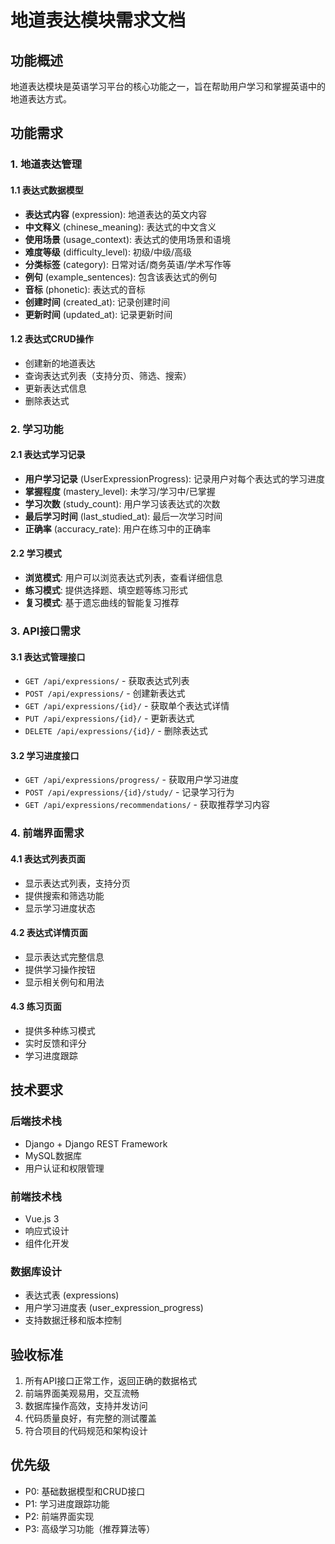 # 地道表达模块需求文档

## 功能概述

地道表达模块是英语学习平台的核心功能之一，旨在帮助用户学习和掌握英语中的地道表达方式。

## 功能需求

### 1. 地道表达管理

#### 1.1 表达式数据模型
- **表达式内容** (expression): 地道表达的英文内容
- **中文释义** (chinese_meaning): 表达式的中文含义
- **使用场景** (usage_context): 表达式的使用场景和语境
- **难度等级** (difficulty_level): 初级/中级/高级
- **分类标签** (category): 日常对话/商务英语/学术写作等
- **例句** (example_sentences): 包含该表达式的例句
- **音标** (phonetic): 表达式的音标
- **创建时间** (created_at): 记录创建时间
- **更新时间** (updated_at): 记录更新时间

#### 1.2 表达式CRUD操作
- 创建新的地道表达
- 查询表达式列表（支持分页、筛选、搜索）
- 更新表达式信息
- 删除表达式

### 2. 学习功能

#### 2.1 表达式学习记录
- **用户学习记录** (UserExpressionProgress): 记录用户对每个表达式的学习进度
- **掌握程度** (mastery_level): 未学习/学习中/已掌握
- **学习次数** (study_count): 用户学习该表达式的次数
- **最后学习时间** (last_studied_at): 最后一次学习时间
- **正确率** (accuracy_rate): 用户在练习中的正确率

#### 2.2 学习模式
- **浏览模式**: 用户可以浏览表达式列表，查看详细信息
- **练习模式**: 提供选择题、填空题等练习形式
- **复习模式**: 基于遗忘曲线的智能复习推荐

### 3. API接口需求

#### 3.1 表达式管理接口
- `GET /api/expressions/` - 获取表达式列表
- `POST /api/expressions/` - 创建新表达式
- `GET /api/expressions/{id}/` - 获取单个表达式详情
- `PUT /api/expressions/{id}/` - 更新表达式
- `DELETE /api/expressions/{id}/` - 删除表达式

#### 3.2 学习进度接口
- `GET /api/expressions/progress/` - 获取用户学习进度
- `POST /api/expressions/{id}/study/` - 记录学习行为
- `GET /api/expressions/recommendations/` - 获取推荐学习内容

### 4. 前端界面需求

#### 4.1 表达式列表页面
- 显示表达式列表，支持分页
- 提供搜索和筛选功能
- 显示学习进度状态

#### 4.2 表达式详情页面
- 显示表达式完整信息
- 提供学习操作按钮
- 显示相关例句和用法

#### 4.3 练习页面
- 提供多种练习模式
- 实时反馈和评分
- 学习进度跟踪

## 技术要求

### 后端技术栈
- Django + Django REST Framework
- MySQL数据库
- 用户认证和权限管理

### 前端技术栈
- Vue.js 3
- 响应式设计
- 组件化开发

### 数据库设计
- 表达式表 (expressions)
- 用户学习进度表 (user_expression_progress)
- 支持数据迁移和版本控制

## 验收标准

1. 所有API接口正常工作，返回正确的数据格式
2. 前端界面美观易用，交互流畅
3. 数据库操作高效，支持并发访问
4. 代码质量良好，有完整的测试覆盖
5. 符合项目的代码规范和架构设计

## 优先级

- P0: 基础数据模型和CRUD接口
- P1: 学习进度跟踪功能
- P2: 前端界面实现
- P3: 高级学习功能（推荐算法等）